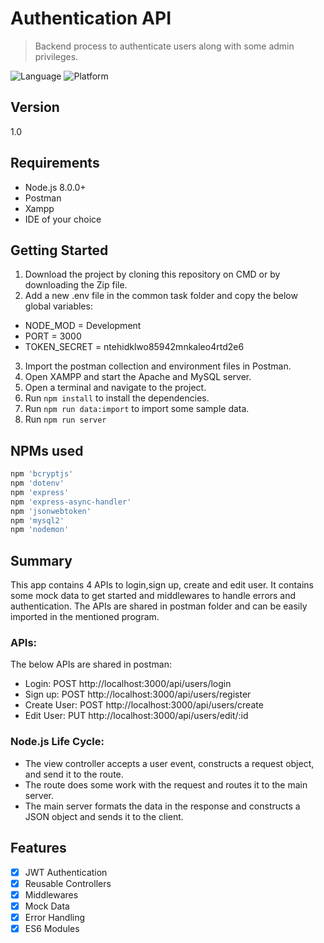 # Authentication API
> Backend process to authenticate users along with some admin privileges.

![Language](https://img.shields.io/badge/node-%3E%3D%206.0.0-brightgreen)
![Platform](https://img.shields.io/badge/npm-v7.0.0-blue)

## Version

1.0

## Requirements

- Node.js 8.0.0+
- Postman
- Xampp
- IDE of your choice

## Getting Started

1. Download the project by cloning this repository on CMD or by downloading the Zip file.
2. Add a new .env file in the common task folder and copy the below global variables:
  - NODE_MOD = Development
  - PORT = 3000
  - TOKEN_SECRET = ntehidklwo85942mnkaleo4rtd2e6
3. Import the postman collection and environment files in Postman.
4. Open XAMPP and start the Apache and MySQL server.
5. Open a terminal and navigate to the project.
6. Run `npm install` to install the dependencies.
7. Run `npm run data:import` to import some sample data.
8. Run `npm run server`

## NPMs used

```ruby
npm 'bcryptjs'
npm 'dotenv'
npm 'express'
npm 'express-async-handler'
npm 'jsonwebtoken'
npm 'mysql2'
npm 'nodemon'
```

## Summary

This app contains 4 APIs to login,sign up, create and edit user.
It contains some mock data to get started and middlewares to handle errors and authentication.
The APIs are shared in postman folder and can be easily imported in the mentioned program.

### APIs: 
The below APIs are shared in postman:
- Login: POST http://localhost:3000/api/users/login
- Sign up: POST http://localhost:3000/api/users/register
- Create User: POST http://localhost:3000/api/users/create
- Edit User: PUT http://localhost:3000/api/users/edit/:id

### Node.js Life Cycle: 
- The view controller accepts a user event, constructs a request object, and send it to the route.
- The route does some work with the request and routes it to the main server.
- The main server formats the data in the response and constructs a JSON object and sends it to the client.

## Features

- [x] JWT Authentication
- [x] Reusable Controllers
- [x] Middlewares
- [x] Mock Data
- [x] Error Handling
- [x] ES6 Modules

